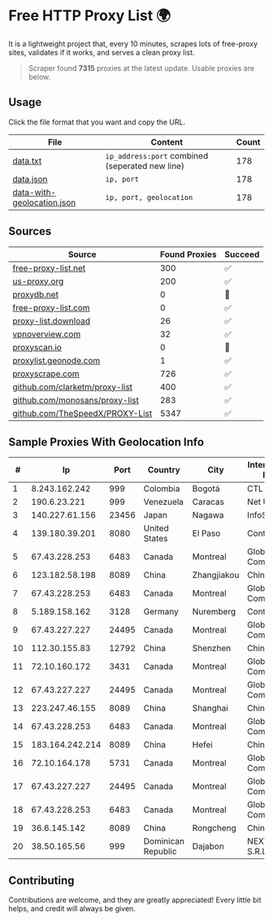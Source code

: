 
# Free HTTP Proxy List 🌍

It is a lightweight project that, every 10 minutes, scrapes lots of free-proxy sites, validates if it works, and serves a clean proxy list.


> Scraper found **7315** proxies at the latest update. Usable proxies are below.

## Usage

Click the file format that you want and copy the URL.


|File|Content|Count|
|----|-------|-----|
|[data.txt](https://raw.githubusercontent.com/themiralay/Proxy-List-World/master/data.txt)|`ip_address:port` combined (seperated new line)|178|
|[data.json](https://raw.githubusercontent.com/themiralay/Proxy-List-World/master/data.json)|`ip, port`|178|
|[data-with-geolocation.json](https://raw.githubusercontent.com/themiralay/Proxy-List-World/master/data-with-geolocation.json)|`ip, port, geolocation`|178|

## Sources

|Source|Found Proxies|Succeed|
|------|-------------|-------|
|[free-proxy-list.net](https://free-proxy-list.net)|300|✅|
|[us-proxy.org](https://www.us-proxy.org)|200|✅|
|[proxydb.net](http://proxydb.net)|0|🚫|
|[free-proxy-list.com](https://free-proxy-list.com/?page=&port=&type%5B%5D=http&type%5B%5D=https&up_time=0&search=Search)|0|✅|
|[proxy-list.download](https://www.proxy-list.download/HTTP)|26|✅|
|[vpnoverview.com](https://vpnoverview.com/privacy/anonymous-browsing/free-proxy-servers)|32|✅|
|[proxyscan.io](https://www.proxyscan.io)|0|🚫|
|[proxylist.geonode.com](https://proxylist.geonode.com/api/proxy-list?limit=300&page=1&sort_by=lastChecked&sort_type=desc&protocols=http,https)|1|✅|
|[proxyscrape.com](https://api.proxyscrape.com/v2/?request=displayproxies&protocol=http&timeout=10000&country=all&ssl=all&anonymity=all)|726|✅|
|[github.com/clarketm/proxy-list](https://raw.githubusercontent.com/clarketm/proxy-list/master/proxy-list-raw.txt)|400|✅|
|[github.com/monosans/proxy-list](https://raw.githubusercontent.com/monosans/proxy-list/main/proxies/http.txt)|283|✅|
|[github.com/TheSpeedX/PROXY-List](https://raw.githubusercontent.com/TheSpeedX/PROXY-List/master/http.txt)|5347|✅|


## Sample Proxies With Geolocation Info

|#|Ip|Port|Country|City|Internet Service Provider|
|-|--|----|-------|----|-------------------------|
|1|8.243.162.242|999|Colombia|Bogotá|CTL Colombia|
|2|190.6.23.221|999|Venezuela|Caracas|Net Uno|
|3|140.227.61.156|23456|Japan|Nagawa|InfoSphere|
|4|139.180.39.201|8080|United States|El Paso|Conterra|
|5|67.43.228.253|6483|Canada|Montreal|GloboTech Communications|
|6|123.182.58.198|8089|China|Zhangjiakou|China Telecom|
|7|67.43.228.253|6483|Canada|Montreal|GloboTech Communications|
|8|5.189.158.162|3128|Germany|Nuremberg|Contabo GmbH|
|9|67.43.227.227|24495|Canada|Montreal|GloboTech Communications|
|10|112.30.155.83|12792|China|Shenzhen|China Mobile|
|11|72.10.160.172|3431|Canada|Montreal|GloboTech Communications|
|12|67.43.227.227|24495|Canada|Montreal|GloboTech Communications|
|13|223.247.46.155|8089|China|Shanghai|Chinanet|
|14|67.43.228.253|6483|Canada|Montreal|GloboTech Communications|
|15|183.164.242.214|8089|China|Hefei|Chinanet|
|16|72.10.164.178|5731|Canada|Montreal|GloboTech Communications|
|17|67.43.227.227|24495|Canada|Montreal|GloboTech Communications|
|18|67.43.228.253|6483|Canada|Montreal|GloboTech Communications|
|19|36.6.145.142|8089|China|Rongcheng|Chinanet|
|20|38.50.165.56|999|Dominican Republic|Dajabon|NEXTELECOM, S.R.L.|



## Contributing

Contributions are welcome, and they are greatly appreciated! Every
little bit helps, and credit will always be given.


